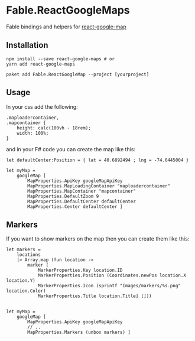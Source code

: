 # Fable.ReactGoogleMaps

Fable bindings and helpers for [react-google-map](https://github.com/tomchentw/react-google-maps)

## Installation

    npm install --save react-google-maps # or
    yarn add react-google-maps

    paket add Fable.ReactGoogleMap --project [yourproject]

## Usage

In your css add the following:

    .maploadercontainer,
    .mapcontainer {
        height: calc(100vh - 18rem);
        width: 100%;
    }

and in your F# code you can create the map like this:

    let defaultCenter:Position = { lat = 40.6892494 ; lng = -74.0445004 }

    let myMap =
        googleMap [ 
            MapProperties.ApiKey googleMapApiKey
            MapProperties.MapLoadingContainer "maploadercontainer"
            MapProperties.MapContainer "mapcontainer"
            MapProperties.DefaultZoom 9
            MapProperties.DefaultCenter defaultCenter
            MapProperties.Center defaultCenter ]

## Markers

If you want to show markers on the map then you can create them like this:

    let markers =
        locations
        |> Array.map (fun location ->
            marker [
                MarkerProperties.Key location.ID
                MarkerProperties.Position (Coordinates.newPos location.X location.Y)
                MarkerProperties.Icon (sprintf "Images/markers/%s.png" location.Color)
                MarkerProperties.Title location.Title] []))


    let myMap =
        googleMap [ 
            MapProperties.ApiKey googleMapApiKey
            // ..
            MapProperties.Markers (unbox markers) ]